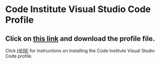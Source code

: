 # Code Institute Visual Studio Code Profile

## Click on [this link](https://github.com/mbriscoe/CI_VSCode_Profile/blob/main/Code%20Institute.code-profile) and download the profile file. ##

Click [HERE]([https://docs.google.com/presentation/d/1mRaq8-LTPECTi-eOqNT_eLG5hYlkIa_NapTC4-uHaUk/edit?usp=sharing](https://docs.google.com/presentation/d/1mRaq8-LTPECTi-eOqNT_eLG5hYlkIa_NapTC4-uHaUk/edit?usp=sharing)) for instructions on installing the Code Institute Visual Studio Code profile.

